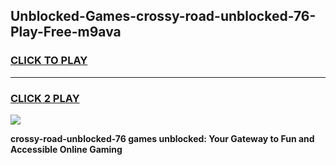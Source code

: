 
## Unblocked-Games-crossy-road-unblocked-76-Play-Free-m9ava
<h3>
<a href="https://premium76.site?title=crossy-road-unblocked-76&ref=18A1">CLICK TO PLAY</a></h3>
<hr>

<h3>
<a href="https://premium76.site?title=crossy-road-unblocked-76&ref=18A1">CLICK 2 PLAY</a>
  
</h3>

<a href="https://premium76.site?title=crossy-road-unblocked-76&ref=18A1"><img src="https://clearcache.store/games.png"></a>


**crossy-road-unblocked-76 games unblocked: Your Gateway to Fun and Accessible Online Gaming**

